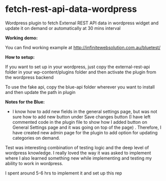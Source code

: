 # fetch-rest-api-data-wordpress
Wordpress plugin to fetch External REST API data in wordpress widget and update it on demand or automatically at 30 mins interval

<strong>Working demo:</strong>

You can find working example at http://infinitewebsolution.com.au/bluetest/

<strong>How to setup:</strong>

If you want to set up in your wordpress, just copy the external-rest-api folder in your wp-content/plugins folder and then activate the plugin from the wordpress backend

To use the fake api, copy the blue-api folder wherever you want to install and then update the path in plugin 

<strong>Notes for the Blue:</strong>
<ul>
<li>
I know how to add new fields in the general settings page, but was not sure how to add new button under Save changes button (I have left commented code in the plugin file to show how I added button on General Settings page and it was going on top of the page) . Therefore, I have created new admin page for the plugin to add option for updating categories on demand.
</li>
</ul>
<p>Test was interesting combination of testing logic and the deep level of wordpress knowledge. I really loved the way it was asked to implement where I also learned something new while implementing and testing my ability to work in wordpress.</p>

<p>I spent around 5-6 hrs to implement it and set up this rep</p>


